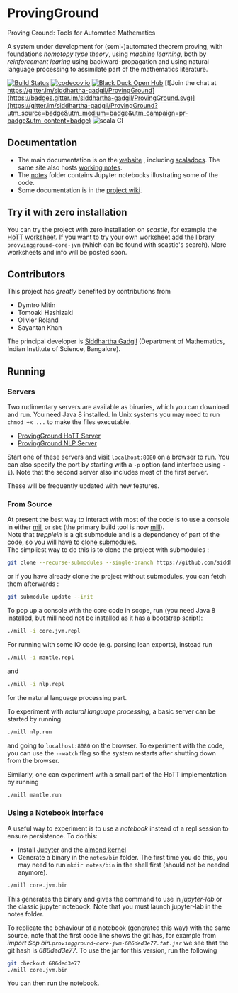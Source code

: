 # ProvingGround

Proving Ground: Tools for Automated Mathematics

A system under development for (semi-)automated theorem proving, with foundations *homotopy type theory*, using
*machine learning*, both by _reinforcement learing_ using backward-propagation and using natural language processing to assimilate part of the mathematics literature.

[![Build Status](https://img.shields.io/travis/siddhartha-gadgil/ProvingGround.svg)](https://travis-ci.org/siddhartha-gadgil/ProvingGround)
[![codecov.io](http://codecov.io/github/siddhartha-gadgil/ProvingGround/coverage.svg)](https://codecov.io/gh/siddhartha-gadgil/ProvingGround)
[![Black Duck Open Hub](https://www.openhub.net/p/ProvingGround/widgets/project_thin_badge.gif)](https://www.openhub.net/p/ProvingGround) [![Join the chat at https://gitter.im/siddhartha-gadgil/ProvingGround](https://badges.gitter.im/siddhartha-gadgil/ProvingGround.svg)](https://gitter.im/siddhartha-gadgil/ProvingGround?utm_source=badge&utm_medium=badge&utm_campaign=pr-badge&utm_content=badge)
![scala CI](https://github.com/siddhartha-gadgil/ProvingGround/workflows/scala%20CI/badge.svg)

## Documentation

* The main documentation is on the [website](http://siddhartha-gadgil.github.io/ProvingGround/) , including [scaladocs](http://siddhartha-gadgil.github.io/ProvingGround/scaladoc/provingground/index.html). The same site also hosts [working notes](https://siddhartha-gadgil.github.io/ProvingGround/notes/).
* The [notes](https://github.com/siddhartha-gadgil/ProvingGround/tree/master/notes) folder contains Jupyter notebooks illustrating some of the code.
* Some documentation is in the [project wiki](https://github.com/siddhartha-gadgil/ProvingGround/wiki).

## Try it with zero installation

You can try the project with zero installation on _scastie_, for example the [HoTT worksheet](https://scastie.scala-lang.org/siddhartha-gadgil/0DqN82WeQk2W0nqSYQpolA).
If you want to try your own worksheet add the library `provvingground-core-jvm` (which can be found with scastie's search). More worksheets and info will be posted soon.

## Contributors

This project has _greatly_ benefited by contributions from

* Dymtro Mitin
* Tomoaki Hashizaki
* Olivier Roland
* Sayantan Khan

The principal developer is [Siddhartha Gadgil](http://math.iisc.ac.in/~gadgil) (Department of Mathematics, Indian Institute of Science, Bangalore).

## Running

### Servers

Two rudimentary servers are available as binaries, which you can download and run. You need Java 8 installed. In Unix systems you may need to run `chmod +x ...` to make the files executable.

* [ProvingGround HoTT Server](http://math.iisc.ac.in/~gadgil/proving-ground/bin/provinground-mantle-SNAPSHOT)
* [ProvingGround NLP Server](http://math.iisc.ac.in/~gadgil/proving-ground/bin/provinground-nlp-SNAPSHOT)

Start one of these servers and visit `localhost:8080` on a browser to run. You can also specify the port by starting with a `-p` option (and interface using `-i`).
Note that the second server also includes most of the first server.

These will be frequently updated with new features.

### From Source

At present the best way to interact with most of the code is to use a console in either [mill](https://www.lihaoyi.com/mill/) or `sbt` (the primary build tool is now [mill](https://www.lihaoyi.com/mill/)).  
Note that _trepplein_ is a git submodule and is a dependency of part of the code, so you will have to [clone submodules](https://git-scm.com/book/en/v2/Git-Tools-Submodules#_cloning_submodules).  
The simpliest way to do this is to clone the project with submodules :

```bash
git clone --recurse-submodules --single-branch https://github.com/siddhartha-gadgil/ProvingGround.git
```

or if you have already clone the project without submodules, you can fetch them afterwards :

```bash
git submodule update --init
```

To pop up a console with the core code in scope, run (you need Java 8 installed, but mill need not be installed as it has a bootstrap script):

```bash
./mill -i core.jvm.repl
```

For running with some IO code (e.g. parsing lean exports), instead run

```bash
./mill -i mantle.repl
```

and

```bash
./mill -i nlp.repl
```

for the natural language processing part.

To experiment with _natural language processing_, a basic server can be started by running

```bash
./mill nlp.run
```

and going to `localhost:8080` on the browser. To experiment with the code, you can use the `--watch` flag so the system restarts after shutting down from the browser.

Similarly, one can experiment with a small part of the HoTT implementation by running

```bash
./mill mantle.run
```

### Using a Notebook interface

A useful way to experiment is to use a _notebook_ instead of a repl session to ensure persistence. To do this:

* Install [Jupyter](https://jupyter.org/) and the [almond kernel](https://almond.sh/)
* Generate a binary in the `notes/bin` folder. The first time you do this, you may need to run `mkdir notes/bin` in the shell first (should not be needed anymore).

```bash
./mill core.jvm.bin
```

This generates the binary and gives the command to use in _jupyter-lab_ or the classic jupyter notebook. Note that you must launch jupyter-lab in the notes folder.

To replicate the behaviour of a notebook (generated this way) with the same source, note that the first code line shows the git has, for example from _import $cp.bin.`provingground-core-jvm-686ded3e77.fat.jar`_ we see that the git hash is _686ded3e77_. To use the jar for this version, run the following

```bash
git checkout 686ded3e77
./mill core.jvm.bin
```

You can then run the notebook.
